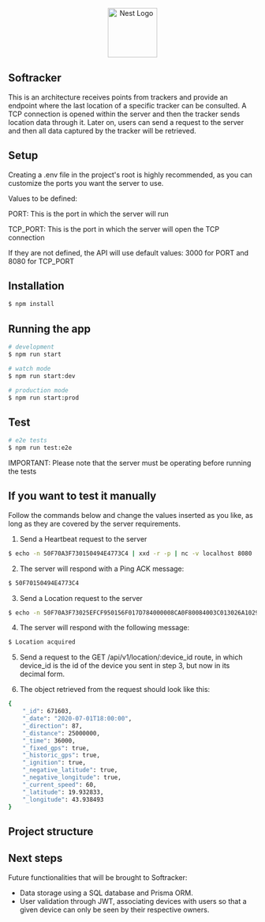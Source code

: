 <p align="center">
  <a href="http://nestjs.com/" target="blank"><img src="https://nestjs.com/img/logo-small.svg" width="100" alt="Nest Logo" /></a>
</p>

[circleci-image]: https://img.shields.io/circleci/build/github/nestjs/nest/master?token=abc123def456
[circleci-url]: https://circleci.com/gh/nestjs/nest

## Softracker

This is an architecture receives points from trackers and provide an endpoint where the last location of a specific tracker can be consulted.
A TCP connection is opened within the server and then the tracker sends location data through it. Later on, users can send a request to the server and then all data captured by the tracker will be retrieved.

## Setup
Creating a .env file in the project's root is highly recommended, as you can customize the ports you want the server to use.

Values to be defined:

PORT: This is the port in which the server will run

TCP_PORT: This is the port in which the server will open the TCP connection

If they are not defined, the API will use default values: 3000 for PORT and 8080 for TCP_PORT

## Installation

```bash
$ npm install
```

## Running the app

```bash
# development
$ npm run start

# watch mode
$ npm run start:dev

# production mode
$ npm run start:prod
```

## Test

```bash
# e2e tests
$ npm run test:e2e
```

IMPORTANT: Please note that the server must be operating before running the tests

## If you want to test it manually

Follow the commands below and change the values inserted as you like, as long as they are covered by the server requirements.

1. Send a Heartbeat request to the server
```bash
$ echo -n 50F70A3F730150494E4773C4 | xxd -r -p | nc -v localhost 8080
```

2. The server will respond with a Ping ACK message:
```bash
$ 50F70150494E4773C4
```

3. Send a Location request to the server
```bash
$ echo -n 50F70A3F73025EFCF950156F017D784000008CA0F80084003C013026A1029E72BD73C4 | xxd -r -p | nc -v localhost 8080
```

4. The server will respond with the following message:
```bash
$ Location acquired
```

5. Send a request to the GET /api/v1/location/:device_id route, in which device_id is the id of the device you sent in step 3, but now in its decimal form.

6. The object retrieved from the request should look like this:

```bash
{
    "_id": 671603,
    "_date": "2020-07-01T18:00:00",
    "_direction": 87,
    "_distance": 25000000,
    "_time": 36000,
    "_fixed_gps": true,
    "_historic_gps": true,
    "_ignition": true,
    "_negative_latitude": true,
    "_negative_longitude": true,
    "_current_speed": 60,
    "_latitude": 19.932833,
    "_longitude": 43.938493
}
```

## Project structure

## Next steps

Future functionalities that will be brought to Softracker:

- Data storage using a SQL database and Prisma ORM.
- User validation through JWT, associating devices with users so that a given device can only be seen by their respective owners.
